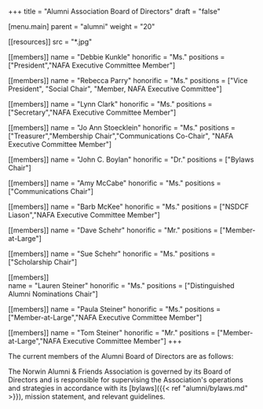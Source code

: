 +++
title = "Alumni Association Board of Directors"
draft = "false"

[menu.main]
  parent = "alumni"
  weight = "20"
  
[[resources]]
  src  = "*.jpg"

[[members]]
  name      = "Debbie Kunkle"
  honorific = "Ms."
  positions = ["President","NAFA Executive Committee Member"]

[[members]]
  name      = "Rebecca Parry"
  honorific = "Ms."
  positions = ["Vice President", "Social Chair", "Member, NAFA Executive Committee"]

[[members]]
  name      = "Lynn Clark"
  honorific = "Ms."
  positions = ["Secretary","NAFA Executive Committee Member"]

[[members]]
  name      = "Jo Ann Stoecklein"
  honorific = "Ms."
  positions = ["Treasurer","Membership Chair","Communications Co-Chair", "NAFA Executive Committee Member"]

[[members]]
  name      = "John C. Boylan"
  honorific = "Dr."
  positions = ["Bylaws Chair"]

[[members]]
  name      = "Amy McCabe"
  honorific = "Ms."
  positions = ["Communications Chair"]

[[members]]
  name      = "Barb McKee"
  honorific = "Ms."
  positions = ["NSDCF Liason","NAFA Executive Committee Member"]

[[members]]
  name      = "Dave Schehr"
  honorific = "Mr."
  positions = ["Member-at-Large"]
  
[[members]]
  name      = "Sue Schehr"
  honorific = "Ms."
  positions = ["Scholarship Chair"]

[[members]]  
  name      = "Lauren Steiner"
  honorific = "Ms."
  positions = ["Distinguished Alumni Nominations Chair"]

[[members]]
  name      = "Paula Steiner"
  honorific = "Ms."
  positions = ["Member-at-Large","NAFA Executive Committee Member"]

[[members]]
  name      = "Tom Steiner"
  honorific = "Mr."
  positions = ["Member-at-Large","NAFA Executive Committee Member"]
+++

The current members of the Alumni Board of Directors are as follows:

The Norwin Alumni & Friends Association is governed by its Board of Directors and is responsible for supervising the Association's operations and strategies in accordance with its [bylaws]({{< ref "alumni/bylaws.md" >}}), mission statement, and relevant guidelines.

